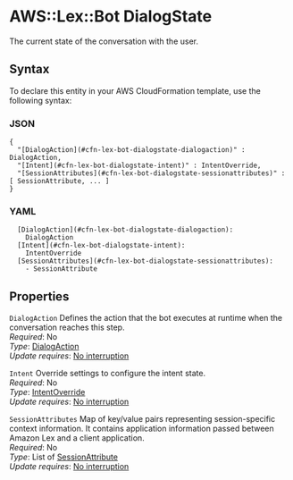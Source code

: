 # AWS::Lex::Bot DialogState<a name="aws-properties-lex-bot-dialogstate"></a>

The current state of the conversation with the user\.

## Syntax<a name="aws-properties-lex-bot-dialogstate-syntax"></a>

To declare this entity in your AWS CloudFormation template, use the following syntax:

### JSON<a name="aws-properties-lex-bot-dialogstate-syntax.json"></a>

```
{
  "[DialogAction](#cfn-lex-bot-dialogstate-dialogaction)" : DialogAction,
  "[Intent](#cfn-lex-bot-dialogstate-intent)" : IntentOverride,
  "[SessionAttributes](#cfn-lex-bot-dialogstate-sessionattributes)" : [ SessionAttribute, ... ]
}
```

### YAML<a name="aws-properties-lex-bot-dialogstate-syntax.yaml"></a>

```
  [DialogAction](#cfn-lex-bot-dialogstate-dialogaction):
    DialogAction
  [Intent](#cfn-lex-bot-dialogstate-intent):
    IntentOverride
  [SessionAttributes](#cfn-lex-bot-dialogstate-sessionattributes):
    - SessionAttribute
```

## Properties<a name="aws-properties-lex-bot-dialogstate-properties"></a>

`DialogAction` <a name="cfn-lex-bot-dialogstate-dialogaction"></a>
Defines the action that the bot executes at runtime when the conversation reaches this step\.  
_Required_: No  
_Type_: [DialogAction](aws-properties-lex-bot-dialogaction.md)  
_Update requires_: [No interruption](https://docs.aws.amazon.com/AWSCloudFormation/latest/UserGuide/using-cfn-updating-stacks-update-behaviors.html#update-no-interrupt)

`Intent` <a name="cfn-lex-bot-dialogstate-intent"></a>
Override settings to configure the intent state\.  
_Required_: No  
_Type_: [IntentOverride](aws-properties-lex-bot-intentoverride.md)  
_Update requires_: [No interruption](https://docs.aws.amazon.com/AWSCloudFormation/latest/UserGuide/using-cfn-updating-stacks-update-behaviors.html#update-no-interrupt)

`SessionAttributes` <a name="cfn-lex-bot-dialogstate-sessionattributes"></a>
Map of key/value pairs representing session\-specific context information\. It contains application information passed between Amazon Lex and a client application\.  
_Required_: No  
_Type_: List of [SessionAttribute](aws-properties-lex-bot-sessionattribute.md)  
_Update requires_: [No interruption](https://docs.aws.amazon.com/AWSCloudFormation/latest/UserGuide/using-cfn-updating-stacks-update-behaviors.html#update-no-interrupt)
